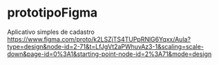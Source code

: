 # prototipoFigma
Aplicativo simples de cadastro https://www.figma.com/proto/k2LSZjTS4TUPpRNlG6Yqxx/Aula?type=design&node-id=2-71&t=LfJgVt2aPWhuvAz3-1&scaling=scale-down&page-id=0%3A1&starting-point-node-id=2%3A71&mode=design
